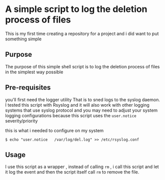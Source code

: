 # A simple script to log the deletion process of files

This is my first time creating a repository for a project and i did want to put something simple

## Purpose
The purpose of this simple shell script is to log the deletion process of files in the simplest way possible

## Pre-requisites
you'll first need the logger utility That is to sned logs to the syslog daemon.
I tested this script with Rsyslog and it will also work with other logging systems that use syslog protocol
and you may need to adjust your system logging configurations because this script uses the ```user.notice``` severity/priority

this is what i needed to configure on my system
```
$ echo "user.notice   /var/log/del.log" >> /etc/rsyslog.conf
```
## Usage
I use this script as a wrapper , instead of calling ```rm``` ,
i call this script and let it log the event and then the script itself call ```rm``` to remove the file.
